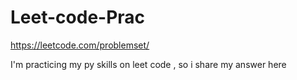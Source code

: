 # Leet-code-Prac

https://leetcode.com/problemset/

I'm practicing my py skills on leet code , so i share my answer here
